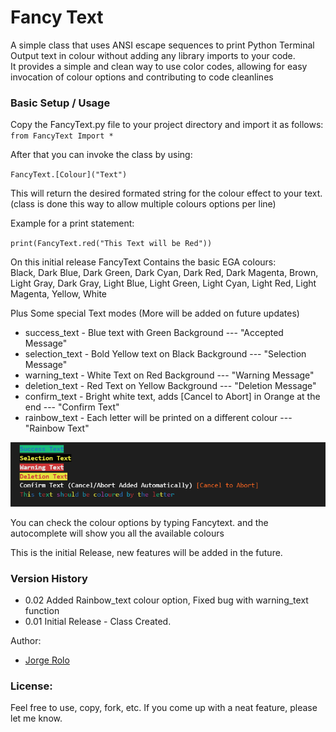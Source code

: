 # Fancy Text
<p>A simple class that uses ANSI escape sequences to print Python Terminal Output text in colour without adding any library imports to your code.<br>
It provides a simple and clean way to use color codes, allowing for easy invocation of colour options and contributing to code cleanlines<br>

### Basic Setup / Usage

Copy the FancyText.py file to your project directory and import it as follows:<br>
`from FancyText Import *`

After that you can invoke the class by using:

`FancyText.[Colour]("Text")`

This will return the desired formated string for the colour effect to your text. 
(class is done this way to allow multiple colours options per line)

Example for a print statement:

`print(FancyText.red("This Text will be Red"))`

On this initial release FancyText Contains the basic EGA colours: <br>
Black, Dark Blue, Dark Green, Dark Cyan, Dark Red, Dark Magenta, Brown, Light Gray, Dark Gray, Light Blue, Light Green, Light Cyan, Light Red, Light Magenta, Yellow, White

Plus Some special Text modes (More will be added on future updates)

* success_text   - Blue text with Green Background                                 --- "Accepted Message"
* selection_text - Bold Yellow text on Black Background                            --- "Selection Message"
* warning_text   - White Text on Red Background                                    --- "Warning Message"
* deletion_text  - Red Text on Yellow Background                                   --- "Deletion Message"
* confirm_text   - Bright white text, adds [Cancel to Abort] in Orange at the end  --- "Confirm Text"
* rainbow_text   - Each letter will be printed on a different colour               --- "Rainbow Text"

![Special Text](docs/special_text.png)

You can check the colour options by typing Fancytext. and the autocomplete will show you all the available colours

This is the initial Release, new features will be added in the future.

### Version History

* 0.02 Added Rainbow_text colour option, Fixed bug with warning_text function
* 0.01 Initial Release - Class Created.


Author:
* [Jorge Rolo](https://github.com/JRoloS)


### License: 
Feel free to use, copy, fork, etc. If you come up with a neat feature, please let me know.

